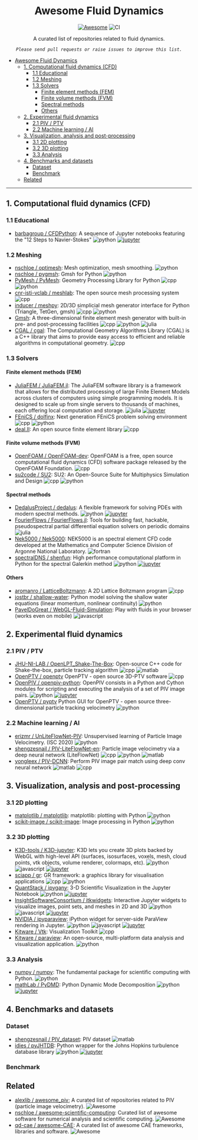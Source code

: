 <div align="center">

# Awesome Fluid Dynamics
[![Awesome](https://awesome.re/badge-flat.svg)](https://github.com/sindresorhus/awesome#readme)
![CI](https://github.com/lento234/awesome-fluid-dynamics/workflows/CI/badge.svg)

A curated list of repositories related to fluid dynamics. 

*`Please send pull requests or raise issues to improve this list.`*

</div>


- [Awesome Fluid Dynamics](#awesome-fluid-dynamics)
  - [1. Computational fluid dynamics (CFD)](#1-computational-fluid-dynamics-cfd)
    - [1.1 Educational](#11-educational)
    - [1.2 Meshing](#12-meshing)
    - [1.3 Solvers](#13-solvers)
      - [Finite element methods (FEM)](#finite-element-methods-fem)
      - [Finite volume methods (FVM)](#finite-volume-methods-fvm)
      - [Spectral methods](#spectral-methods)
      - [Others](#others)
  - [2. Experimental fluid dynamics](#2-experimental-fluid-dynamics)
    - [2.1 PIV / PTV](#21-piv--ptv)
    - [2.2 Machine learning / AI](#22-machine-learning--ai)
  - [3. Visualization, analysis and post-processing](#3-visualization-analysis-and-post-processing)
    - [3.1 2D plotting](#31-2d-plotting)
    - [3.2 3D plotting](#32-3d-plotting)
    - [3.3 Analysis](#33-analysis)
  - [4. Benchmarks and datasets](#4-benchmarks-and-datasets)
    - [Dataset](#dataset)
    - [Benchmark](#benchmark)
  - [Related](#related)

--------------------------------


## 1. Computational fluid dynamics (CFD)

### 1.1 Educational
- [barbagroup / CFDPython](https://github.com/barbagroup/CFDPython): A sequence of Jupyter notebooks featuring the "12 Steps to Navier-Stokes" ![python] [![jupyter]](https://github.com/barbagroup/CFDPython/search?l=jupyter-notebook)

### 1.2 Meshing
- [nschloe / optimesh](https://github.com/nschloe/optimesh): Mesh optimization, mesh smoothing. ![python]
- [nschloe / pygmsh](https://github.com/nschloe/pygmsh): Gmsh for Python ![python]
- [PyMesh / PyMesh](https://github.com/PyMesh/PyMesh): Geometry Processing Library for Python ![cpp] ![python]
- [cnr-isti-vclab / meshlab](https://github.com/cnr-isti-vclab/meshlab): The open source mesh processing system ![cpp]
- [inducer / meshpy](https://github.com/inducer/meshpy): 2D/3D simplicial mesh generator interface for Python (Triangle, TetGen, gmsh) ![cpp] ![python]
- [Gmsh](https://gmsh.info/): A three-dimensional finite element mesh generator with built-in pre- and post-processing facilities ![cpp] ![python] ![julia]
- [CGAL / cgal](https://github.com/CGAL/cgal): The Computational Geometry Algorithms Library (CGAL) is a C++ library that aims to provide easy access to efficient and reliable algorithms in computational geometry. ![cpp]


### 1.3 Solvers
#### Finite element methods (FEM)
- [JuliaFEM / JuliaFEM.jl](https://github.com/JuliaFEM/JuliaFEM.jl): The JuliaFEM software library is a framework that allows for the distributed processing of large Finite Element Models across clusters of computers using simple programming models. It is designed to scale up from single servers to thousands of machines, each offering local computation and storage. ![julia] [![jupyter]](https://github.com/JuliaFEM/JuliaFEM.jl/search?l=jupyter-notebook)
- [FEniCS / dolfinx](https://github.com/FEniCS/dolfinx): Next generation FEniCS problem solving environment ![cpp] ![python] 
- [deal.II](https://dealii.org/): An open source finite element library ![cpp]

#### Finite volume methods (FVM)
- [OpenFOAM / OpenFOAM-dev](https://github.com/OpenFOAM/OpenFOAM-dev): OpenFOAM is a free, open source computational fluid dynamics (CFD) software package released by the OpenFOAM Foundation. ![cpp]
- [su2code / SU2](https://github.com/su2code/SU2): SU2: An Open-Source Suite for Multiphysics Simulation and Design  ![cpp] ![python]

#### Spectral methods

- [DedalusProject / dedalus](https://github.com/DedalusProject/dedalus):  A flexible framework for solving PDEs with modern spectral methods. ![python] [![jupyter]](https://github.com/DedalusProject/dedalus/search?l=jupyter-notebook)
- [FourierFlows / FourierFlows.jl](https://github.com/FourierFlows/FourierFlows.jl): Tools for building fast, hackable, pseudospectral partial differential equation solvers on periodic domains ![julia]
- [Nek5000 / Nek5000](https://github.com/Nek5000/Nek5000): NEK5000 is an spectral element CFD code developed at the Mathematics and Computer Science Division of Argonne National Laboratory. ![fortran]
- [spectralDNS / shenfun](https://github.com/spectralDNS/shenfun): High performance computational platform in Python for the spectral Galerkin method ![python] [![jupyter]](https://github.com/spectralDNS/shenfun/search?l=jupyter-notebook)

#### Others

- [aromanro / LatticeBoltzmann](https://github.com/aromanro/LatticeBoltzmann): A 2D Lattice Boltzmann program ![cpp]
- [jostbr / shallow-water](https://github.com/jostbr/shallow-water): Python model solving the shallow water equations (linear momentum, nonlinear continuity) ![python]
- [PavelDoGreat / WebGL-Fluid-Simulation](https://github.com/PavelDoGreat/WebGL-Fluid-Simulation): Play with fluids in your browser (works even on mobile) ![javascript]

## 2. Experimental fluid dynamics 

### 2.1 PIV / PTV

- [JHU-NI-LAB / OpenLPT_Shake-The-Box](https://github.com/JHU-NI-LAB/OpenLPT_Shake-The-Box): Open-source C++ code for Shake-the-box, particle tracking algorithm ![cpp] ![matlab]
- [OpenPTV / openptv](https://github.com/openptv/openptv) OpenPTV - open source 3D-PTV software ![cpp]
- [OpenPIV / openpiv-python](https://github.com/openpiv/openpiv-python): OpenPIV consists in a Python and Cython modules for scripting and executing the analysis of a set of PIV image pairs. ![python] [![jupyter]](https://github.com/OpenPIV/openpiv-python/search?l=jupyter-notebook)
- [OpenPTV / pyptv](https://github.com/openptv/pyptv) Python GUI for OpenPTV - open source three-dimensional particle tracking velocimetry ![python]

### 2.2 Machine learning / AI

- [erizmr / UnLiteFlowNet-PIV](https://github.com/erizmr/UnLiteFlowNet-PIV): Unsupervised learning of Particle Image Velocimetry. (ISC 2020) ![python]
- [shengzesnail / PIV-LiteFlowNet-en](https://github.com/shengzesnail/PIV-LiteFlowNet-en): Particle image velocimetry via a deep neural network (LiteFlowNet) ![cpp] ![python] ![matlab]
- [yongleex / PIV-DCNN](https://github.com/yongleex/PIV-DCNN): Perform PIV image pair match using deep conv neural network ![matlab] ![cpp]


## 3. Visualization, analysis and post-processing

### 3.1 2D plotting

- [matplotlib / matplotlib](https://github.com/matplotlib/matplotlib): matplotlib: plotting with Python ![python]
- [scikit-image / scikit-image](https://github.com/scikit-image/scikit-image): Image processing in Python ![python]

### 3.2 3D plotting

- [K3D-tools / K3D-jupyter](https://github.com/K3D-tools/K3D-jupyter): K3D lets you create 3D plots backed by WebGL with high-level API (surfaces, isosurfaces, voxels, mesh, cloud points, vtk objects, volume renderer, colormaps, etc). ![python] ![javascript] [![jupyter]](https://github.com/K3D-tools/K3D-jupyter/search?l=jupyter-notebook)
- [sciapp / gr](https://github.com/sciapp/gr): GR framework: a graphics library for visualisation applications ![cpp] ![python]
- [QuantStack / ipygany](https://github.com/QuantStack/ipygany):  3-D Scientific Visualization in the Jupyter Notebook ![python] [![jupyter]](https://github.com/QuantStack/ipygany/search?l=jupyter-notebook)
- [InsightSoftwareConsortium / itkwidgets](https://github.com/InsightSoftwareConsortium/itkwidgets):  Interactive Jupyter widgets to visualize images, point sets, and meshes in 2D and 3D ![python] ![javascript] [![jupyter]](https://github.com/InsightSoftwareConsortium/itkwidgets/search?l=jupyter-notebook)
- [NVIDIA / ipyparaview](https://github.com/NVIDIA/ipyparaview):  iPython widget for server-side ParaView rendering in Jupyter. ![python] ![javascript] [![jupyter]](https://github.com/NVIDIA/ipyparaview/search?l=jupyter-notebook)
- [Kitware / Vtk](https://gitlab.kitware.com/vtk/vtk): Visualization Toolkit ![cpp]
- [Kitware / paraview](https://www.paraview.org/): An open-source, multi-platform data analysis and visualization application. ![python]

### 3.3 Analysis

- [numpy / numpy](https://github.com/numpy/numpy): The fundamental package for scientific computing with Python. ![python]
- [mathLab / PyDMD](https://github.com/mathLab/PyDMD):  Python Dynamic Mode Decomposition ![python] [![jupyter]](https://github.com/mathLab/PyDMD/search?l=jupyter-notebook)

## 4. Benchmarks and datasets

### Dataset

- [shengzesnail / PIV_dataset](https://github.com/shengzesnail/PIV_dataset):  PIV dataset ![matlab]
- [idies / pyJHTDB](https://github.com/idies/pyJHTDB):  Python wrapper for the Johns Hopkins turbulence database library ![python] [![jupyter]](https://github.com/idies/pyJHTDB/search?l=jupyter-notebook)

### Benchmark

## Related

- [alexlib / awesome_piv](https://github.com/alexlib/awesome_piv); A curated list of repositories related to PIV (particle image velocimetry). ![Awesome](https://awesome.re/badge-flat.svg)
- [nschloe / awesome-scientific-computing](https://github.com/nschloe/awesome-scientific-computing): Curated list of awesome software for numerical analysis and scientific computing. ![Awesome](https://awesome.re/badge-flat.svg)
- [qd-cae / awesome-CAE](https://github.com/qd-cae/awesome-CAE): A curated list of awesome CAE frameworks, libraries and software. ![Awesome](https://awesome.re/badge-flat.svg)
<!--- custom badges -->

[cpp]: https://img.shields.io/badge/C/C++-white.svg?logo=data%3Aimage%2Fpng%3Bbase64%2CiVBORw0KGgoAAAANSUhEUgAAADIAAAA4CAYAAAC%2FpKvXAAAG50lEQVR42tWYA3gkTRPH%2B7VtfrZtxznbTvLaPE6cnH1ZnG3b%2B8VeXWzvZsO16q3t57yYmUXwf55%2FMD3bXb%2FuqppJSKA0RySLiBLKzqO7r%2Fuc4xoZLIoSFv8wSig9joGDKyPMhdli6c%2FJQNXb62XPYKApaBMaWGyJFsgEMzcVvkAGihgG7p0jkk7D4NrQwNMaPL0PGeby%2FaQ%2FhQD%2FxWCkaPDRJf1SP7PFyu9HiWT7aBD%2B9fmYNOVPSaA1dZv0sWiBlMEFjWgIkM140quiBflPBawO8PhbAgbg3N3aHfUzdt%2B%2B%2B4g%2FhCfwJ5w4Cw39YexuhTFpsn%2F6Usiv445sw8nsaOh%2FS49jTN%2FhcQL5j16vAz0aBphNjvp5f3XFk8StAO7BYxyLN9f5sliMSA4Jhypg85UGOFbQBmelajgjVcHh3FbYhNeY%2FeX0Hh%2BBmrCGoh21e9cpyL%2BHg9m%2BTL70eBVklXeC3mQFNmmNVvh%2FiQZSj1X5CpQ1a5Psu9drQf6SL91oCQJUq3TgrcqatZBytNKn06GvOlFC%2BTpvJnh3kwIkuKt28F12nOSivJ3OyTMOfViy5MojM7ctJQ4ivhCf7yiBhnYD%2BFn0ZD%2Fdfo1TDONW5mY%2BMWt7I5koBnQT8QZC1WOCQEnVbYJPd7iHmbGhuOSN9w9IKcDt5gPx3mYFNGoMEGjVqvV0rbue9Jq%2FLjp39Z5JYisN3AcQ2pX6SLSr3Xj3ilySfvXBqZu7nQG8AFl1ugb4SqM1Q2WrDmpUetAarPwaAJo5UKJ4evaOOg8A%2FECiRTJo7jQCFxktNjhZ1Abz9pY5zbMAr12Qq8FotoEn4VqmGHFWGTsAT5D152q55Tbu%2FJc7S1jnm49ADS5qrddgsQvOV1Q8MGWThQbnbxBpXQ%2Bn1snjOUDvrb%2Fewq02O1xWqhtffWd3Bw3KG3PoVHQhT8LXEtqW%2BbbyuXtKcZO6O%2F8Zd4qtDnwHWcmhyI%2FktfKGmJVWXPPzz45n%2BgbAA%2BRATgtrd%2FliJ4%2FTEMi6%2Fhl78cp9UzYZ3QX14NRNcFHRBMKLpU5jz8zZTsdWnFLwA7mibAdPauowcIWwjV6Rnf7otG1qtt19ZPpmQGHaaZzGXn57Jx2TlLTwA8mu6ARPUtT3sEJMWZdf9ELMHk7tNK9KjZujA4csVhv9Oe1CCR0rbe6Clk49HTNZ6Bi%2Bfcu4geSwgMg9gMwWFDf9%2Bv096SQkMYeMTeNS0DTYXoMZHLLZ7fTnbZIKxxgNXGu03Oh0dGztWSXH1LqmAU9q1LhMLW3QglNX7gtNNJCgOLhuM4lIuUomCLv7JbUOshW7HeCzW2%2Br9tFL0tMfG7qkjQbvysFxGjJs2VVc3OoO5KFpmyG%2FWg27Miqdxp6L2k7HsBHwA1nN3n5pZ5uxrkjx2uQNcrcATkAJJWT02uI%2Ba7%2Fvb1GAjeWBiHlreWHMUjsNkIffmLgS9ktK1N99f1dzoEGoFQ09wCaJrA4eDEvkDPFQeCJklzSCQ3ojFu3xgtrHpm3WBhREcKEOUJxgXhyzjBXizUmrKMTdatb0Wt9Nu1iKfzzZAgFC%2Fw%2FV1mUELursNcBX4ovwyrjlLlMpfocEND168KSCihb9PxccrvA7yByBtJXZk68E7qLPAGWtCk7lVMCFwmqobumkvZ%2FP5%2F%2F%2B8TYpGS9o8geIKTLx0tUHw5J7HDu676oS%2Bko7LshunKSORCy%2BQiaI9F6BTFqZk%2FvUyOX1t6fGU8NTobS%2BHQIteU2bY6272nV8Mxm%2BMh2DtnMCmbm%2BqPRbU4XF7gr125NXQ6O6BwKlelU3rSV36yPQNTJ6fZkrkFZaB0KZ5q9fHLl6T3Ccla3rfGvyKiipV4O%2FJa1qhdevQ7DYRsKS08l4oeo6SAuZkybdQOsgPKmbz8PsiWEpNI%2F9pY2ni%2BicPB%2BqWlo%2FkzauJeS%2FCa%2FhBTUavHHY1ztpTnurgvJmCP1qJ53LS6tIMPMqofof81MSFC%2F3djJMRxgyfzccSi8Bg8kCbNIazLD7koJuAn7WewiMmcZ%2BhxjmXhychm5Dg7d%2BOCIJ%2Fv3pVnh39SlYuj8LBCcKqJN3p8M7eO0vH2yCRyKTfAieugOL%2FkPyb%2BZ%2B4laRyc%2BQoNgUvNmEhgFmC1pAwpNeIJz1P%2BaH%2BKETAwjiAvoXxGsFxQeR4DhFPwKUk%2BDYscQv%2Bp3gAZqTQXGdfQjQiynOkPDVDxG%2FK5R5Fk9nFS5iDSCADbNgG%2Flf4ksk0MKFfoILng4AxGUSGvcr0ucKiR2Ki1f5AaCetv5%2B1Vjmwev10%2B0FgJbWwb%2BZh8mAUWjiK7THc6sfO6bnPhLEvEkGrP7L%2FBYDlXiAyCX%2Fi%2FsLGRyCezDYCY6g0Rbq4NgcxzU6FgB9A0T9f5VBrS%2FNAAAAAElFTkSuQmCC

[fortran]: https://img.shields.io/badge/FORTRAN-white.svg?logo=data%3Aimage%2Fpng%3Bbase64%2CiVBORw0KGgoAAAANSUhEUgAAAMgAAADICAYAAACtWK6eAAANoElEQVR42u2dBXjbSPrG9cdjZmamB46ZubLT3fIy825sBcrcpXIi2SlzsCk3nHIbTpkxzMzgOX0%2BzG2dC0kzst73eX5bdjzf6hd5NCSZkZecnk8rTu0lxaEecDm0O26H1q3DhgkAHW5Zu%2BF2eI64ndrC0BDtZxMmJPyPZNW4HN4%2F6g06qDes36CCAVCiM0MJ8XzQOmI4o3%2Blv%2BlTJhYJgFaX7Jmr%2FPb1twkrRsS4mE%2B6HGoyxyIBUK44PCFCiTFv3rz%2FdjvUUP3NtYlQJAAUWdsa%2BSftPQL0M9RPuJ1alpCFAuifjFO%2Fw00O3dI%2F6W%2BiQdQCAeByaO2KQ5tqshrsv%2FQvGmGRp1MA%2BBSnOs8UNUInLH%2BLFTviALhkbQV9czdQjnXvdcvaMRQbWFiSdYZIEvpnz8f0L3AZRQbW75eoq8ZUDvf46E%2FRED%2BKC4IFRVYXjN1jXId2G0UNNoDi0B4elRzTQ6Lfp7%2FIRRQzSAE9Lln9xchGx8fFvFV%2FgRwUMcgB1dS%2FHvY4h%2F4PY1E8mwBOPPFEzP8NWQ8aBETRbAVwaguHJEeY7PmR%2Fg%2F6UDSbAXpDnZ7vDirHMxPUt%2Bt%2F8TqKZUcAPZCaNyHh%2FwOPdzg8KgplczBNPuzu4x0h3m%2Fho5UGQEu4HPXRN949nGq60V98x%2FJMdvr49VEBQFREsrFTUZxq1AA5aHcIM%2BzMTi5iCDLabF2abvS12jVgbMTt1HZCEASCDFho9YpEoc9b1PeAIAgEGUClf%2FBQcaqPvuEPIQgCQRjt66YLoiVAEASC3AWnZ6Wk%2F%2BQCBEEgyF0pIkEaIQgCQe5KAwnCIAgCQe4OBEEgCARBIAgEQSAIBEEQCIIgEGQMgkAQCIIgEARBIMjSF%2BPZ9uUZLFE9PCjJa46y%2FZtP%2BUmPL2AnUy%2Bwczk3WdmNWtbb3cdETvnNWrbltTRDSBi8XnclI6GAZe8s8tcwN%2BOif8HR%2Bdxb7OaFClZ5p541N7RzqykEMYCwEA9bpot2YGsOqyptYKLlUuEdSy41nTV1PVv6Qjxbv%2FCAX7ictAus5FoN6%2B3pgyBWRXF6WOzKLNbV2QNBDGL6pLVs45IUlp91me40EMSKREUms76%2BfghiMHPv38gyEwtJFAhiNU6mnIcgJrH4iW3Uh4EgVmLDkhQIYiJh473s0K5iCGIVPLP3QBAO7N1wAoJYgVVhOyEIJ9Ji8yGI6Lz%2BfBwE4Ujx0WsQRGQWP74VgnBkxuS1rLaiCYKIyvyHN0MQzmgzdjOfD4IIyZz7N0AQASg4dAWCiMjMKesgiAAsemwrTU%2BBIKIROXENBBGEEwfPQRDRCB%2FvhSACjbT39%2FsgiGj4fBBEFC7k3YIggkETFiGIGND6FQgiGj1dvRBEnD4hLUOAICLR2d4tkCCg8PBVCCISbc2dAgkC1i86CEFEorm%2BTSBBQPg9XvqYBUFEobG21baC3Lw4ugVMPp%2FPkPd1pbgUgohCfXWLbQVpaewQUpCUbbkQRBTqKpttKQjNpKWIKEh05C4IIgo15Y22FGS5K1FYQagfQo%2FfIQh%2FaJ8sOwpCg3LCCkJcO1sGQQSAdgq0pSAp23OFFuTw7tMQRATKb9XZUpD87MtCCxK3OhuCiEDZ9RpbCnL7cpXQgqxUkiCICJRcs6UgNINAaEFo%2B1J6fQjCF%2FpOajtBZk1bzygiC0LUVTVDEN7culRpO0HUGbstIQitD4EgnLlxvtx2guz0HrWEICPfphSCcHzebn1B8jIvWUKQXWuPQRDeXD1TajtB6quaLSHIxpdTIAhvLheV2EqQhY9tYRQrCLLSnQhBOEMXp60E2b3uuGUEmfvARgjCmwv5t%2B0kCB1iYxlBFKdGJ1NBEJ6cz7lpG0GWPLmNLmrxBQmwHAGCcODMyRviC8LtsSl%2FQa6fL4cgHKEzwG0hCI2ed7R2WU4Q%2Bv8DQYQ%2FxMX6ghxK9t89LCfI8f3nIIjYW%2B9bX5DXnoulzq4lBUndngtBOEKH3Qe1IBH3xrDSgFP6xRckSTsMQThC0y6CVhDF6TG0j2WGIBuXpEAQnuSkXQhGQahTHmCMx1qC0EnEEIQjJ1ODS5AFj2xmB7fmsNamDkaxuiB0TB4EEfZkI%2FEFoTvFuoUHWFZSEa1tCTAQaF1BiI62LgjCi2P7zwovCHW05z%2B0iUVP38Xio7JZVmIhO3PiOu3IYoIQ%2FAWJikhm3jl72dr5%2B2m7ogHQ5g6J6uF%2FQGtd9m8%2BNYCM%2BAK27MV4CDISju49wziHjmCgJ00DoP26mhvaWU93LxMkgQUB%2FAXhsP8SAkEgSHZyEUMgCAQJAH2eRyAIBAkAdeAQCAJBApAOQSDIIECQuHyGQBAIEoC0WAgCQQYBguQxBIJAkACk7oAgEASCjOggGQSCQJBtEASCQJCA0NRwBIJAkAAcgCAQZBAgyJZTDIEgECQAtF4AgSCBgCCbIAgEgSAB2bfxJOOdiwV3aCUcTXuhTST8R4%2BVXK1mzfVtrL%2FfB0EgCD%2F2bjjBeIeW%2FQZ6f2HjvfpGDFto2SktMfWP29BukGU3amkzuKAXBIJAENo4YkTvPfweL4nj%2F5h49XTp2N9tIAgE2bOevyCn0i6MSVvmPbTJL3xTXRsEgSCcTlwyILkZF8e0TZET1%2FjHd%2Fp6%2B60vCASBIHlZl4zZLicymbU0tEMQCGL8UcMGhnaYN6x9tB9UV2cPBBkZECR5zVHGO0VHrhrZRtpV0LqCQBAIUnzsmuHtvFJcCkEgyPChATreoXMSDd8lXUmCICMAgniOMN45l3PTlLaW36qDIBBkeCTxF4Smlgi6OAyCQBDtsBBzscxo69IX4yEIBBkeiSp%2FQa4Ul5jWXpoACUEgyJBJEECQq2dKBT0XHoJAkOhDjHeunysXc%2BYABIEg8VH8Bbl5ocK09q50J0KQ4QBBshnv0NmCZrWX1pcMeeoJBIEgcav4C3LnarWpbb52pgyCDA0IErsqi3EOnUko6LFzEASCrOQvSPnNWnPvmquzIcjQgCA7VmQy3qm4XRf4PXKdlwVBIMhy%2FoLQkc9mtnnGpLX6xQ1BIIhFPmLVlDWa3u6GmhYIAkGsIUhdZbPp7ab5XxAEgljiMW99dYvp7T5%2B4BwEgSDWGChsrG0Vf9NuCAJBeKW5oV388R8IgsmKvNLa1GF6uze%2BnAJBIIg1pru3t3Sa3u6YuXshCASxxorCjrYu09vtnQ1BIIhF1qR3dfRAkEBAEOxq0tPda3q7X38%2BjlYXjhYIEeyCJMccZZxDm0wLWh%2BAvXnXHGO809%2BPjyrig82ruUZx4sKCIDhhKmDCQjzi1QdAEDpoRoDQcWri1QdAkLTYfCZA6FQo8eoDIEhmYiETITOnrBOvPgCCHNpVzETI3Ac2ilcfAEGO7TvLRMjix7eKVx8AQU6mXmAi5LVnY8WrD4AgdMKsCFnhShSvPgCCnM%2B9xURIdOQu8eoDIMiti5VMhMTM3SdefQAEoT2pRMiGJSni1QdAEFruKkBoh0exagMgSOSENbTDoBDZt%2BmkWPUBEIQerYqSo3vPiFUfAEHWLzrIRMmN8%2BW4uCAIppkESm9PH5tz%2FwYxagMgSPh4L2uqa2Ui5dj%2Bs2LUB0CQ9PgCJlp8PkYb2fGrC4AgMyavpSPI6GIUNnmZl9iSJ7cZXw8AQWZNW89Whe30nw9O29TQHlRWSdmNWnbi4Dn%2FxhK0E%2BLCx7Zg7ToECXx8MXVi6TsrTezzztnLNr%2BSSuec%2B8cQspKK2Km0C%2BzMiev%2BJ0I15Y3%2B%2FaaCLdSm%2BqpmdvtylX8eWU76RZYRX%2BDffGLr0nR%2FXegbwtIX4tmSJ7ax2dPWs4h7Y4L1YoQgabF5rLuzhyGj31qoo7WL7d98KpguRgiSnVzExi4I3W0C1BpAECR9EEEABIEgcfmBag0gCJIWO4ggAIJAkLxAtQYQBEndMSJBAASBIACCQJDtubiITRCkF4JYMylmCAJBPKUQxKKCbDNYENBDgmRCEGvm4NYcXMTGUiEpshYGQayZA4YKAlxOT6EU9mfvF%2FRf%2BCCIBQXZYuRkRaDImiZR9F9kQBDrxdjZvEBxaFMlikvWZAgCQcAAel%2BU135I%2Bnv03zgFQSwmyCbDBAGytk%2F61ygO7ddGf9EFj2ymFYRjBJj30CZcyMZ10O%2BR%2Fj36H%2ByyfXEAcGpX5%2F183v%2B%2BQZBwOeqj%2Bl9osnNxAHDJ2n1SoLgc2rM2Lg4AZyZMSPgfKXDYf1EHxYaFAaBfCfH%2BQPpPocdb%2Bl%2ButllxAFgtDTVhsudH%2Bj%2FotklhADg3b1zMW6XhRHFqL9mgMAC0vRSifkUaSVyyti6ICwNAv3%2FMY6ShHr3%2BAruDszgAqKHSaPPMBPXt%2BovlBlVhAJDVpdJYJWJCzLvcTi0vOIoDgGe5NNYJnbDuvfqLF1m6MADInlclo%2FKSc8W7dfuOWLAwAPS5ndrzktGZ9%2FONb3Y51GQLFQaAJkXW%2FiSZF%2FZfikOLoMdkghcGgKJQWf28xCNuh3qv%2FgZahSwMwBiHQ11Fn3gknlHGRX0G%2FRIgGNddsvoLSZTQgKIuSaTLobVzLAoATW6nGu6%2Fa4iY8PGrP66%2FyS3omwCzxdB5zT0u5v2SFRI6LvprblmLwR0FGL25m1tWXwyX179DsmIi%2F6S9R5E9k91ObZPeoPM6jSMoBAA%2BnWqdczqxisPzQrisfUkyOH8Bt7Aqix%2FlNoYAAAAASUVORK5CYII%3D


[imagej]: https://img.shields.io/badge/ImageJ-white.svg


[Java]: https://img.shields.io/badge/Java-white.svg?logo=data%3Aimage%2Fpng%3Bbase64%2CiVBORw0KGgoAAAANSUhEUgAAAEAAAABACAMAAACdt4HsAAABFFBMVEUAAAD%2BvGH%2BuWT9ezz%2BjEO968n8aDH%2Bi0b%2BsVb5Wir%2BhkL8bTP%2BgUD5WSn9ymv6YC37ZjG89er9dTj8cDj5Xiz9dTn5XCv7Yi39lkn%2Bdzz9yW77ajT8ajL9dDnA89%2F9hT%2F6YS37bTb9bzP7ajL%2BhUFoyPU7iNI6gMl6z%2Fas7vtFk9c9jdJoxfFMm%2BE6gMYub7w2e8ZduvBBidAxdME8hctRouU5f8Y5gcVXquMucL8%2Bhc44ecSi8f6i6f6g2fh32fkubbo2e8Y0eMMyd8Mwc8E%2BjNI5gMhHmuFnwPI6gslWqelGkNVCitBCic85gdM2fcc6gshHktUvcsA%2Fhc1Gk9o2dr5fvulJlNz4WCn4WCoubLgubbjC8FcCAAAAWHRSTlMADRhYLgG6NCb4O6FO%2FBHnxwZriex489MkZAmuqHIDRd%2BSfbZAKG6SFQlcZCNNwfvPLn3umT3IvDX4qOAOERob%2Ftfk6vO%2BtEYaojhmdoNywq1w9oxU5ziO7qeVwQAAA0tJREFUeNqkldWBg2AQhHG3GB7Xkvj6b%2BTY88ew%2F0TQWRfrPdiOZQbXM%2BP7QWgmIIoTMwPSycyFLI8LE75TUvkG%2FFUAa5MAbGBr4oGbw86AH9bQ2Hp%2BW4JJETgNRg7YFZD6cupHXbaY3wfA0IukropHe3EBDMA48%2Ft9Sb1eXEuHFPLNYU5EA42nKKCJ2vXnQqghVSRyDfVROikGsWMpkphcwu5sYVTw7ROc5SSFWjMQL9%2B8ooZRwT%2Bc4ConR2CjKeH424MOOVGEoP4noDkoJFwhkOMNyDUTNcmpi29TSC0Fzt%2BDcARijQl9xUnqN8yVJvjOiYscU6DsLQW8bd1%2BrjXII0uDWz34XwmZVAKkEW9fbRk72qU4ziYkE9VhSfTuj%2Bfrt6R9seCjt7LYchSIwjAjrEbZjrCKFYHGoWmoUAUMHrdzct%2F%2FPaYq7RIZ%2FVY4l18o3usbkNIbqkdbpF3oOwM9PPTm6%2FsH503L1h108H7XAwB%2FIBzjMoAr%2BcD0lg4AYXSzJ0sowqNY5YywdHeZB8Q9ML%2FDH0BCz%2FcvPI%2BGSZoFgU4YepD96N4%2FAJxDAqq93CZwD7s1S4y83yvKu6kHGUAlHAbVTTtmWJNG0VwzRk%2B%2FtwXQXeH3UW0g1nGVu%2BKxAadAxvLRJIQ67Q8LM46QxOBO4AjJNw%2BVZqC3J1bJOVdxx4W30zS1s0UQLLLUqwXOEuzVySw3NjxFpy3af57uq8JpSstLdbJ3cWHTi8rSYvHmTC2f2Sg0Uk3T7I7wYxdF4f8hyvJvvw5ZuRGuGWFoTGfVsl3Vg19anMqnLuwgoIrwC5hTHZ5gF2fFfJ5fiXsBTCsPF2S3h2T0qhmcvlsu8gDW7v0%2BVjeFphUbFT8WAKOXKzQlAF55%2Bj1K%2BmKWVwEPnnZcbKSu%2BlSvXpxgvpdNN5x5oUaS%2BDAPCI%2B67mq%2BnBkpIYlzeSA3l0sjAA4TLaGen3PYr5GGaaYzOQFIkrc1OpY97A75axYEHkF0m%2Bb9SRFL%2FKJ41Z%2BG26MqYTZw01pjRttTNLc7QCI%2FHqlFz%2BFj0kYSTiFh1saNy2xcKewf269yI%2BGTkcxwitO3z70k03cPCVI6nfXblYnPapgcu6thb8LoDZVVUXdHkXTI4J%2BBCs8ToaFwLgAAAABJRU5ErkJggg%3D%3D

[javascript]: https://img.shields.io/badge/JavaScript-white.svg?logo=data%3Aimage%2Fpng%3Bbase64%2CiVBORw0KGgoAAAANSUhEUgAAACgAAAAyCAMAAAAZbWmiAAABj1BMVEUAAADWujLbwkvYvTrYvjzTuDHZwEPWujHUuDHWujLWujHWujLXvDXWuzTWujLXuzXWujHXvDjWujLWujLWujLWujLWujHWujLWujLWujLWujLWujHWujLWujHVujTWujHWujLWujHWujHWujHWujHWujHWujLWujLWujLWujLVujHYvj3XuzTWujLWujL%2F%2F%2F%2F%2F2j7%2F%2Fvv%2F2kDVuTHs7vf%2F2DLVuS%2F%2F%2F%2F3j2KT40zHVtynr7O3%2F6ozp59vWujPXvDzr6%2Bn10jvUtyf31Dv%2F2Tb%2F2jv%2F8rr%2F5Xj%2F3D751T3dwDTs7fTUtiX%2F4WX%2F3Un82D3k2qvwzznXuzX%2F1y%2F%2F%2FO7%2F6IX%2F5nvcyWnaxFXryzjYvDLtyzDzzy7%2F99X%2F9cz%2F7qn%2B5HP%2F4GD%2F4Vr%2F31b%2F3ELXvkDmxjbhwjTavTPnxzLu8v%2F%2F%2FPP%2B%2BeT%2F9ML%2B8LL%2F5W%2Fdym%2F%2F4mf%2F42PZwlH%2F3k7%2F%2BuXq6eP%2B%2BN%2Fp6N%2Fo5dXo48%2F%2F7J3i1pzh1Zr%2F7Jfg0Yr%2B6Inezn%2F%2F6H3bxmH61DHAZCJOAAAALnRSTlMA%2FAIEjfwF%2Ff34meuLCHFWTT0zKiAR4NrQyb5fGAz98eW1qaGEfEhBOtSumGNoHFp97QAAA3FJREFUeNqN1QV78zYUBWA5XrDMzNxuV0lDxZDtMjMzfwxjhh%2B%2BI9%2BA%2B9SDU25ek3SkiP%2BfmrEv%2FjNjVYBfkkb%2FEY3KAYcoqP1HglQJWEsvEn0enLENsF574TaNrDNLAaoGbO9ymqj6trgQdmQBsAawopv89DxG2Jn1hyjVCWTECVNI1AiPlxJeP4oG64XwiBbH%2BERzudwUGVa8FGuRqKxBCF30OODW%2Fv77g4RxvTdfyN61oVFjhYJ9JZhIfxN72shNzsiI5CTlHyed1CyE8IlyJ5zNLE9MKZjkROS7Ey%2B1Cg%2FgAMMow%2BkYQ5mM2JEfj700KnRAx2Q7Yf7KkSvAEJhPVLnDszk7b9cevdQPpqMVfuKknPBqO24nfOelSkCPaoUb%2FGDmB%2FzeS202rA%2BS26VXzfGwHbsTOmBD2X%2FCYTCPqGgkzR2qcCfAkOao3w3Gzfj2dtxSnWgHxGdrYcSfw%2FHLi5nzs5nJFDrBcBTw5VN%2FvZOU%2BPHLZCc1%2BQSii5DbPUKpWZS76ESL8HArXGESDJ3YszvBsNIFAvFcv8NU9wrdvnSbG5Ty1ekcvqvyhPKwWsFUCeYmd1%2B%2FnfnwOb4WQXnsTjCsUSSXwLJiuLJ4Y8W3Tcu8TMpXnwErbegRdXC3%2B%2BlcLkF5GFbL8Ma8lHJnDZ2oYohWpKYOlmc33t%2BuJBjCYSGau1K%2BHsdUDzJEK1JTnzLTseXvNn6fzSgItXZx%2Fm0yKU8twFogFV%2BTgsh0LJYBzC2u7c7tqMFBz82HqMadwLdmXDo2neE8W1zyzV9b0a52hjpaEbjdmF2GLUFEjfc5OtHdUYC9pCVy6f2J75djy4V1LdGI0x9Xb7IaNeFRSq1IJXK5rT9%2F%2FmGad4rkzpvfrq1tM5wNqE7YZ%2FSJftKiRCnYldTBT79OTe7NXaxheDBKC5te6hF8Sr3UitRWdGolYe9mFlYBsnDopT6GjlawVRuprZB1BcuLcJCh2467gOU%2FIHx5OOwOF8Lrm3dHQfqKoQet8JOm%2BZ1QqcXN%2B6OAN6BFuROQoiNURgUb5XcF43CJvN4A%2FtHVUw%2BCMK0ONRICC7ppK3U7Zb1V7TyKDNWpK4ZCTUTk1zSKsuruq1YLWmfH0qPbdrh8hPJpDA12qCcFA3RQAYv%2F6LUDLUF%2Fc3lNBSuEnUOq8%2FrUf2trcHo%2BThTZ3wXJNxi0L3gjAAAAAElFTkSuQmCC

[julia]: https://img.shields.io/badge/julia-white.svg?logo=data%3Aimage%2Fpng%3Bbase64%2CiVBORw0KGgoAAAANSUhEUgAAAIMAAABZCAYAAAAdOJcvAAAMnElEQVR42uybdXQiWxLGs%2B7ubsi44E4T13GCRRjsubuPrPsmg3RcdnzmD4g8d39AnAGi6%2B4a9G5ddsk4dHb3RXq6zvnGpU%2FVr%2Bt%2BVZcUrKBgggkmNvVsepfYw1on8nA2KztYH2EycgWGtIWllpKcJ6RubkLi4aCspCT3jMTDvprYR7yZ5ilgAhdZQnKaceGLOnjJ3UeKkPFEJTKdqEa1x0pReZcEA5GUkWsCQuf6j9M4FUxI3WyPlFyT2H2kGJlP77yUAI4qpGrdGJd6uBF5O%2Fc9NEwDE2IPp1Li5qA9RzMg5FTdyRokJ9fFJSTbRcNUMCH1rBkq7RImcbGpaOdhDZJ6OEk%2BufYTtEoEczxwPgU%2BIY19AVUYGk%2FvQOAdEtBN7LRKBtMVOEXYNDac2k4ZBixN%2B5aY2MP%2BHq2SwfgF7naYItLwti8KhqIOPh4925gM0gkGF0sCRcUj5KJgULdtmIcJ5ACTQRpFRRPrbQDDP3YcJiiDYDpZjfD0AcdECZNBmgXA0KJo3RBrPEXtqCjvEqdh1%2FAzPsl%2FC5M9moW8mftJMJJ%2FLusSpsx5vMOuw4WZrgCr6V1M5mgaYpKrgbd9vrBjaxJvGi%2BEAE8bVd0yhM2mxMU%2ByGSM5iEhWTxpC76Q4qZhdIxXdktQJQBQ0ilI4b0C7h4SN9vMZOpKiX0Fb8yMm25OK9xVvIK3k3CLeVpMchxE5%2Bffvzpv4a4NvVtjiTaobeFujS3yosYafpSwRpvVtjPggNEbaPkZhE2b3vXFL37xs5f7fVRQ8Iagilf4moL%2FA7%2BS%2F6hfKXjJr%2BD1vKbkmV%2BQy99DmZd9%2B97oNHjLnTqf02nwPeYy%2Bl44pO%2Frcur6TGRN3ztXVFIAAAMA8HtQsuq6yeTOW6bQ9pumUPk10RhhDSONPTKiMoc30gEADofzRTabfRPocdA8%2FHz%2Fpf4cQLDWrxQGAAQ0VCyPDVcVoeGaEhQsUyf9KkESwPijXyFoKMgTbr13q1PfN%2B7S96XJxoF4u%2F0R1OF4BLWaB5Iugy8Jv%2Fcb0J6VAsK9uOA7b55E1n2zyHFg7jyZH5hFFddNJghb5B9qW1S52oq%2FZs2aD7FYLC0UngT9BITO1aVggEKLQH8NligS4%2FVaFLLWnaeJvUY0UlOKMCgBOf%2ByiyRnrVcDBf9n696HE0dvewqduOfZ83TsrmdQO4Dh1PvSLl3frcsLgjVcQ1gjad2d07jwl5X9wCyquWEypbFG%2FkiYQyv%2BgxrQ%2BtkQB0CvglIXAJAThldFog8BCL8NlhPJkMWEi39ZjWpr%2Fg2Egq%2B98BmaTIOfhiPhz%2B22h1O48LnUc93jCGBIN9f2ly3TJ3WefrPGFv3RtpumUrjg%2BWTbN4eKHZE4eAnPKjgK7s0BQE4Y%2FHLedwNqUTxkMeKC59VIdXEa4PnlVAXrbef%2BO4cMfR1kXX%2Fs%2BN244PnVZhtMOY2%2BKewvljxhhbZIIT4e9j6YORooqfaOaQS%2B4u8VN0y9jY4wnNBq3wSF%2FfPIrkpKIGBNmPW4M6QDSn5V9t%2FBphBa%2F3zP9U9QAgHr6O1P4%2BMCNdd65UvfGWzhfSVXReepgoBleWgWwbGCCNsZCR1hCCp5m%2FzQ9sfraynDAMIGc94vF3xzoSvUelW4sMfufIYyDFju%2Bv75Q3rfvUvvFyxRsvL6aGIxMNhBhCWS1tjCu2gKQxmGYSLrFShquEKdAhh6F4yjvk8HfiHrFSirxTwYh7%2FbvBzm8TsVMDouCob9%2F%2BkMlsliOsIA7V6RgcFsWBQMwVJVHIyka6Ez6HzVh%2FRedOLuxXUGGD2hM%2FR9dckTBm%2B3Q2MPJxz7qcNQf%2B9MBgbV3unP0BGGUdmmjwIM6TH9DuqeAeRXieIA0o0LnUHrZeFj4vCtT1GHAYxmZu%2Bg62tY8oSVWCKfhFExpb97mjIM226cSsG%2BYYzW04RS8MpQBZGkCsOobjvCAL2qEn3h3H8HChuBBRPlowKbTegKiSbt4PJ8NRaMiS1FMC5a9%2BUHwQRdQW3FfiGync4wBGT8Urw7GNPl7w74OAkQ4jgA1HvhM7h0Xi1eJv3wlrzdAYzm08ht6ovD8dK0bEkrdsy8D3YN06VXR%2BOWHCOm6Z4ZBMdKAu4qOgsgaAxD1js4YRWdyAXERKMeBYvk8YBS8GO8qLrUc8CbfhiMZOLwzU%2FmHCk99QNx%2BHMRp%2FbEu5f3gso29WnCHh0DKOBOYhrV3zeDrDBCWh6aQ0aAoPqGqSTeR4BXaOU7Am%2B5EmB4miDenAEC30vAXcQYHAW4%2BCHQuGk3Gt5WijAsAaUw9DKx5fOXe46misG3ARA92Ey2WQdTvTc9gY7d8Uxm5Dx8y5Oo46pHwCf04fuJIFl3emV8TYVWG3orFPsmOAJ%2BhA1iVmpbBDxC%2BCUwmheuSWkNQzZeU24tgiPg%2BYCcl8JgLAi6AcByW2brSCFcem8VFP1VvHLGxjIr%2BLUZuMC6jnSQK%2FMlK3aEPktYogq1PSpUXDP2geyv0xuG3DFMbHl%2FUMHj49FzSLb1c%2F%2Ftc7VpH%2FkgXGML8ZYR312susQyMFwYTHI%2FDNJD8mD%2FzsBAgKfgcrlyuBq%2F6394zDfh29V%2FtXcNwLYkMfSZa9u2bXsLa%2FPbtm3btm3btm1bJ1Wpqql5uOnH6X7pqrP7%2F0yS2zd9fivpvrDxKfA96vE%2FkAt1%2BptD7h8Dj9NnZbc%2FIx988MEX6ctyEsh5dlxtX6j4WjyrIwH0K5pUAPIlpLbvu%2B%2B%2B2zKbDPQZkP0D6AccYt1DJj6F%2FFtUX%2Fh1PvRPCet4FlgCneb4%2Fzuwk%2FlRTTD9fmIm0A8fejhZx%2FnIAMLcTc%2BF2G9IhnVS26j7MxlNhrvuuise7z5iwi2A7KVkdA9JkmsgWx7YRToZgG0gxj%2BZQgoY%2FhUfsF7oOOfJQL0d94an%2FbKGZIiEb4tC7gTJZgIWwv5dGU2GBmwcUDI8%2Fvjjt%2FtlTMlwzz33XA%2B%2FzhDYOA%2BMhWxDHkp7AAdMegmadygZAkoGzC2uo2FFoL8JQ8gjyQzXV%2BNdFwO%2FzqNeSMkQQDLgeW%2BJboiVWQTeTzXwbR4lQ8DIQEtB4JKkexcsjz83qMdMJUPwyFBYqDsu1Pen1QzkLgjtXaR5ipIhWGSoJtGDz9sLfbDJ3AdKhkCQAX%2F%2FT0iGSkIfLCZ5oc1PlAwBIgN8eTOeHxPU902hD%2BYa%2BPfLgJFBVxMcwzmfit4AFlUyuE4G9ssbNEkEznlXEJCvAn%2FHKhkcJUMI38YCd9EWt8l3J3nofUsEUjI4QQbz0%2BIUFYXd4cAZuV%2BVDE6Q4cknn7wKdv4Cpsj3FJQMTpEBuu8AnYHjcv8pGZwiA%2BVHyCeFSgYnyQC5Lyi6aOCrnUBhYKmSwREyUKoc%2FDvYwN5uID%2F04nRp6RAZ8O4VyOwR2roE%2BZbeJagjZFAy4PnbeH9SaOcI2uBrNzeddDv6AYPUtX3Ac%2B7uQCoZRgv1zwHvuLsdrVHLdw380VZjE24nt7QxyD94zSky0H66QWVPGJJhs4VkWGNQ5zucIgNKOJ6flurff%2F%2F99wo3aXKRvIVkOG6g%2B7JrZKAKL5dXOPSPcHAuwGkLyRDO5yKl9f47VEIs2matbWSoJtXnRn4nlbp86j2OZmHPsM0wvT08hR7hVWC1VbEJdvxjlKptSIhSd9xxR4L3FBHsNPKki9lKhhEm9Ybva%2FpPU9Ezjx%2FsIoN3Fm2Ik3wecbrgeLot2dH%2Fp6H%2BQ4EKHNI%2BbGvU0pukcQPe70hPg7pABj74slWq71QI22fnScgcFNiRbtMesXEHkm9duZSjycC2Xgh1CkiAybQGtzxQVTYDGrctsMRaMniu9ulmOKkk7KVYPkxEuhDCxvtfgKNpIMFBupnFqn0Ggd0ngK6C7n4dUIFm0r4GXQAckoCGKN9nF5XqAmW9utgYu1WqS72g4B6o2iQr8O8uWlHRrq6HUBPkPsji43VAtbTcjEYXW3EaVw2gLV9ylQ94ISxnlEjaccR3L4TvXIt8QODldCFKhOE9h2ws5mQo72praTEnQ%2BEwLUoGAi2b1GNKBnEMXovFBY3cWHpVDB0HU49ZVCgAxPcQ9%2BMbwwYAhdGQMSn0DO2EZFiq3rWry38wlc2ahckdDcfzXsIhopZ62J4SLti%2BnEbBFB8ZZkuGCL6J1JKivcILwu5%2BBA0ZnnuSzwh2Hvuqh20p5mna4%2FjuobEC2SOcu2hL0UL%2FyuVhXzHO8dEvC4v2Dr9Ko4UCHORImMVFCfFJOrNtzgKdOK%2Ff9qLlxRdfjEaD%2Fgz0BraFyLw5wlfi98D%2Fc9HFlupBhwstJ%2Fl08HP021P4%2F%2BP0M0Ro%2BGvUO1ocLVquAOxejrNuHQybAAAAAElFTkSuQmCC

[jupyter]: https://img.shields.io/badge/Jupyter-notebook-orange?logo=Jupyter

[python]: https://img.shields.io/badge/Python-white.svg?logo=data%3Aimage%2Fpng%3Bbase64%2CiVBORw0KGgoAAAANSUhEUgAAABQAAAAUCAMAAAC6V%2B0%2FAAACClBMVEUAAABAgL83erM4ebA2eK43d603dqs3dak2dKg3c6Q5erM4ebA3d643caI3ebA3ea0AgIA3dqs3cKA3d643d603d6s3cJ44dq42dqs2dKk2dKc2cqU2cqM2bpw2ebQ3ebA3eK43d603dqs3dqk3dKg3c6U3cqQ3caI2bZr%2F2Ev%2F2Ej%2F1kf%2F1EU3erE4ebA2bJn%2F2Uj%2F0kI3eLA2a5f%2F1kb%2F0T83eK42a5T%2F1UT%2Fzz83caI4b6A4b542bpw2bps2bJk2a5c1apX80kb%2F00Q3dqs3cqM3cKH%2F31H%2F3k%2F%2F3E7%2F3Ez%2F2Ur%2F10r%2F1kf%2F1UU4dak3caL%2F4FH%2Fyzo3c6c4b6D%2F3k7%2FyTk1c6U3cJ7%2F3E7%2Fyjn%2Fxzg3caM3b543bp3%2F20z%2F00T%2F0kL%2F0UH%2F0D%2F%2Fzj%2F%2FzTz%2Fyzr%2Fyjn%2Fxzj%2F2kv%2F00P%2F0EL%2F0ED%2Fzj7%2FzDz%2F2En%2Fzj7%2FzTz%2Fyzv%2F10f%2Fzj7%2FzDP%2Fyjz%2Fyjr%2F1Ub%2F1ET%2FzDv%2FyTf%2F1UL%2F0UH%2F0ED%2Fzj7%2FzTz%2FzDz%2Fyzn%2Fyjj%2Fv0A3d603dqs3dak3dKc3c6U3cqQ3caI3cKA3b542bpw3eK42bZr%2F1kf%2F1UX%2F00Q2bJn%2F0kI3cqM2a5f%2F0UD%2F0UH%2Fzz%2F%2Fzj3%2F1ET%2FzDz%2F3k%2F%2F3E7%2F20z%2F2Ur%2F2En%2F1Ub%2FzTz%2F10f%2Fzj7%2Fyzr%2F2Uv%2F0kP%2F0D%2F%2F00P%2F0ED%2F%2F%2F9ywrbbAAAAhXRSTlMABGu%2F6vn25bJUkOWrfs%2BDAu%2Fbz%2FbV4G6IiIiI%2BOA9uMzMzMzMzMz84HDu5ncu%2BeB4VaHRe73fda%2F00K6qqqqqoldQ%2FPX%2BVFiou7u7u7vU4b9r8KiOwLA%2Bi836N2Hugs3NzMzMzMzMskDNioiIiHjN0vDiyPsKb%2BJm%2FrmdQqXY7vHjuWkEM28rJQAAAO9JREFUGNNVkK1OA1EYROfcO5emWTYNxeMRhFoUmhB4AhDFoUhwJHVYFBgUCo0hQZUXQKAIkkcogrTkErJB7C4sI8%2FM95NBkkSrT0mSJUl9OAPg%2FEOSQm3ZFwCkTjLBKQDuQMMVnECvgWt0VKwDL95gvPhloccYbpwOO8wGgoMXAGXNok2I9htAedvuJJgjj4BpnQT2syG4gLJgD%2BB9mLOhf2dTzg1AHOZslqvo4OkcG4hVw%2B4TOnjYhZ2vWD22n10jSTreilV%2BBrj8a2kpVrnc3Lb%2FFVLlwWzlKVEP1sn0Opitfo9SU11tadIemUjSD%2Bs0MpPwiOyPAAAAAElFTkSuQmCC

[matlab]: https://img.shields.io/badge/MATLAB-white.svg?logo=data%3Aimage%2Fpng%3Bbase64%2CiVBORw0KGgoAAAANSUhEUgAAABYAAAAUCAYAAACJfM0wAAAD3klEQVQ4y53UT4hVdRTA8e%2B5v%2Fvv3ffnzrw3M%2FiH0RjmT2PhkGZM9mdRL80MRWzjQhEXIZK6yBZBBS2iRRJChYsEg4yocBIUMfq3CDFKRWcMnJmmpkHnDTO%2BnJk3f9597977a%2FGQMhQZz%2BZszvlwOHCOsIDIb9uG6minmmvc0PXFkYOPFH4%2FnBszPiouEr1jaOq2WmMhMN3dVNo6FttDQ292ZQsrOlao16ZzstJTAP79wfkDB2D%2FfpFC4eVk36Xuzq45lq5hmeey65cR5PM2Fg7n162D9nY4dOgp48bE7uxwv9T7QmYxuC6bVi2h1ZQFwvmWFsjnYXi4Bct61%2BzvX9RYKeGGgmuBl2S5afCcI3Cs1b83nAfymzdDQ4PDyMhaUqmP9djYWq%2FvMnUJwQpAheAlEWXwYikkYf1navOOaLkMZ89CLtfG%2BfNvMzq6nomJrDEwgD9VJL1YkACMALwUKIM1lqbTEC7eMtT%2F0QSwbHoafeFCs5RKRygUNtHXl2B8HLf%2FKkvCWZbVC63NkErC7A0oTuBFMYOOcG5jvUvP38G%2FE%2B%2F94ze4fh1c1zbm5h6%2B9vWp16d6ep7h5k0QQTIZMlNFUq7g2qBDoAKOC7YN5QrrpyMOm8IcgLH32iB7tQatc2SzW4HP4jA80%2FTYqpey7S3IzAxYFvZYAV9iPIsaHAFVcJwabgirLKFTya0dz893MXTlBaJoC1G0kihyiGNM16Hp6ccxEgmKP%2F9KpjRJ2hE8CxwbtIY4BNMCNwHKIGdo8o5w4Virj0Ecr6dSeZUgWEMQOFSrEEWgNVopqhq8wij1piZpQtKtwQA6BtOEhFfLBmwoRWRMAYMwfJ9KZSfl8mWCACoViCJ0HHPjr1HKP%2FxILiyTMYWkDclEbRUCxDEoVYMdBwxhtSk8qgQMJidDJidPUa1upVr9lDCsRGEYTVwf1zMnT5MrjpO1hbQFGQ%2FStxADNGAo%2FrRtTpsW%2FcogpYQtvbOI8cETeejtg1JpSObn90TK3DWt7O0z33z3TtPw4EyTI9TZkE1D1gc%2FDZ4LSqG15rgy2eh5bI5CnhfhqCE8u9KjTe50ILsb0xTL2mrz1cH6BPsafGisg3of%2FBRkkpBwOZ6w2RPHjJsOfP8ViJAOY96KNaNyt5M%2ButonjHjwgaWcWdTE8pQHtgmmAjQ%2FodkBDDsW1L1X%2B8UnOnyAdKzpvivct9Nn3yfIqQ855ObYJ1XQ0xBOcmWuxHbT5FIQQMPB2x%2F88XYfQO4Ka%2B3DABDyJD4nCahjkIsM8QrNnIt7Qb0xxX2FHvHRV%2F2UnvBP6Dn%2FS93vP6S1j%2F7Wv2fvPzd4aYILeYaYAAAAAElFTkSuQmCC
